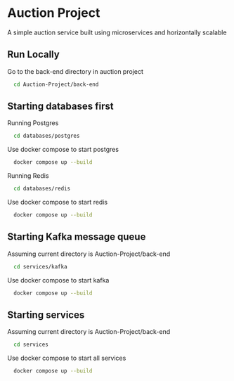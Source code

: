 
# Auction Project

A simple auction service built using microservices and horizontally scalable

## Run Locally

Go to the back-end directory in auction project

```bash
  cd Auction-Project/back-end
```

## Starting databases first

Running Postgres

```bash
  cd databases/postgres
```
Use docker compose to start postgres
```bash
  docker compose up --build
```

Running Redis

```bash
  cd databases/redis
```
Use docker compose to start redis
```bash
  docker compose up --build
```

## Starting Kafka message queue
Assuming current directory is Auction-Project/back-end

```bash
  cd services/kafka
```
Use docker compose to start kafka
```bash
  docker compose up --build
```

## Starting services
Assuming current directory is Auction-Project/back-end

```bash
  cd services
```
Use docker compose to start all services
```bash
  docker compose up --build
```